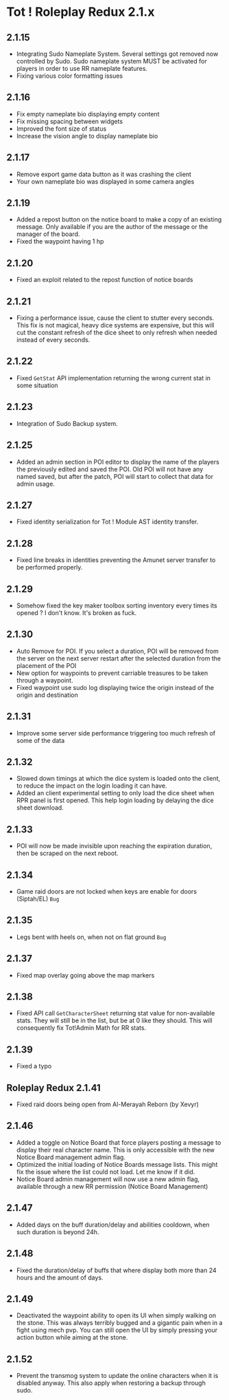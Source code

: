 # Tot ! Roleplay Redux 2.1.x

## 2.1.15
- Integrating Sudo Nameplate System. Several settings got removed now controlled by Sudo. Sudo nameplate system MUST be activated for players in order to use RR nameplate features.
- Fixing various color formatting issues

## 2.1.16
- Fix empty nameplate bio displaying empty content
- Fix missing spacing between widgets
- Improved the font size of status
- Increase the vision angle to display nameplate bio

## 2.1.17
- Remove export game data button as it was crashing the client
- Your own nameplate bio was displayed in some camera angles

## 2.1.19
- Added a repost button on the notice board to make a copy of an existing message. Only available if you are the author of the message or the manager of the board.
- Fixed the waypoint having 1 hp

## 2.1.20
- Fixed an exploit related to the repost function of notice boards

## 2.1.21
- Fixing a performance issue, cause the client to stutter every seconds. This fix is not magical, heavy dice systems are expensive, but this will cut the constant refresh of the dice sheet to only refresh when needed instead of every seconds.

## 2.1.22
- Fixed `GetStat` API implementation returning the wrong current stat in some situation

## 2.1.23
- Integration of Sudo Backup system.

## 2.1.25
- Added an admin section in POI editor to display the name of the players the previously edited and saved the POI. Old POI will not have any named saved, but after the patch, POI will start to collect that data for admin usage.

## 2.1.27
- Fixed identity serialization for Tot ! Module AST identity transfer. 

## 2.1.28
- Fixed line breaks in identities preventing the Amunet server transfer to be performed properly.

## 2.1.29
- Somehow fixed the key maker toolbox sorting inventory every times its opened ? I don't know. It's broken as fuck.

## 2.1.30
- Auto Remove for POI. If you select a duration, POI will be removed from the server on the next server restart after the selected duration from the placement of the POI
- New option for waypoints to prevent carriable treasures to be taken through a waypoint.
- Fixed waypoint use sudo log displaying twice the origin instead of the origin and destination

## 2.1.31
- Improve some server side performance triggering too much refresh of some of the data

## 2.1.32
- Slowed down timings at which the dice system is loaded onto the client, to reduce the impact on the login loading it can have.
- Added an client experimental setting to only load the dice sheet when RPR panel is first opened. This help login loading by delaying the dice sheet download.

## 2.1.33
- POI will now be made invisible upon reaching the expiration duration, then be scraped on the next reboot.

## 2.1.34
- Game raid doors are not locked when keys are enable for doors (Siptah/EL) `Bug`

## 2.1.35
- Legs bent with heels on, when not on flat ground `Bug`

## 2.1.37
-  Fixed map overlay going above the map markers

## 2.1.38
- Fixed API call `GetCharacterSheet` returning stat value for non-available stats. They will still be in the list, but be at 0 like they should. This will consequently fix Tot!Admin Math for RR stats.

## 2.1.39
- Fixed a typo

## Roleplay Redux 2.1.41
- Fixed raid doors being open from Al-Merayah Reborn (by Xevyr)

## 2.1.46
- Added a toggle on Notice Board that force players posting a message to display their real character name. This is only accessible with the new Notice Board management admin flag.
- Optimized the initial loading of Notice Boards message lists. This might fix the issue where the list could not load. Let me know if it did.
- Notice Board admin management will now use a new admin flag, available through a new RR permission (Notice Board Management)

## 2.1.47
- Added days on the buff duration/delay and abilities cooldown, when such duration is beyond 24h.

## 2.1.48
- Fixed the duration/delay of buffs that where display both more than 24 hours and the amount of days.

## 2.1.49
- Deactivated the waypoint ability to open its UI when simply walking on the stone. This was always terribly bugged and a gigantic pain when in a fight using mech pvp. You can still open the UI by simply pressing your action button while aiming at the stone.

## 2.1.52
- Prevent the transmog system to update the online characters when it is disabled anyway. This also apply when restoring a backup through sudo. 